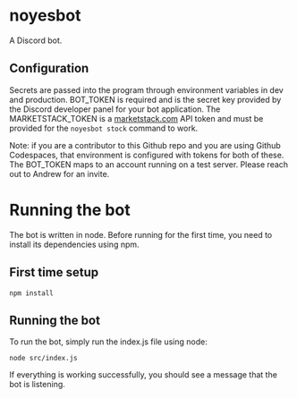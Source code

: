 # noyesbot

A Discord bot.

## Configuration

Secrets are passed into the program through environment variables in dev and production. BOT_TOKEN is required and is the secret key provided by the Discord developer panel for your bot application. The MARKETSTACK_TOKEN is a [marketstack.com](https://marketstack.com/) API token and must be provided for the `noyesbot stock` command to work.

Note: if you are a contributor to this Github repo and you are using Github Codespaces, that environment is configured with tokens for both of these. The BOT_TOKEN maps to an account running on a test server. Please reach out to Andrew for an invite.

# Running the bot

The bot is written in node. Before running for the first time, you need to
install its dependencies using npm.

## First time setup

```
npm install
```

## Running the bot

To run the bot, simply run the index.js file using node:

```
node src/index.js
```

If everything is working successfully, you should see a message that the bot is
listening.
